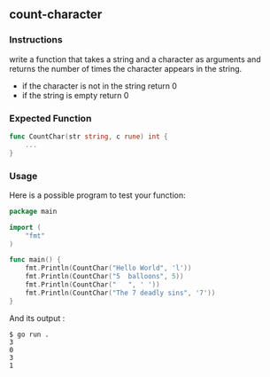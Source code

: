 ## count-character

### Instructions

write a function that takes a string and a character as arguments and returns the number of times the character appears in the string.

- if the character is not in the string return 0
- if the string is empty return 0

### Expected Function

```go
func CountChar(str string, c rune) int {
    ...
}
```

### Usage

Here is a possible program to test your function:

```go
package main

import (
	"fmt"
)

func main() {
	fmt.Println(CountChar("Hello World", 'l'))
	fmt.Println(CountChar("5  balloons", 5))
	fmt.Println(CountChar("   ", ' '))
	fmt.Println(CountChar("The 7 deadly sins", '7'))
}

```

And its output :

```console
$ go run .
3
0
3
1
```
